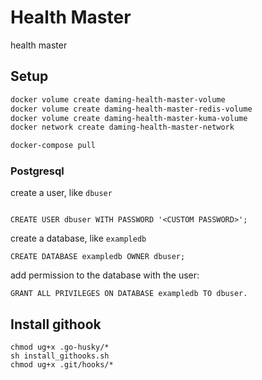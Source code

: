 # Health Master

health master

## Setup

```bash
docker volume create daming-health-master-volume
docker volume create daming-health-master-redis-volume
docker volume create daming-health-master-kuma-volume
docker network create daming-health-master-network

docker-compose pull
```

### Postgresql

create a user, like `dbuser`

```
	
CREATE USER dbuser WITH PASSWORD '<CUSTOM PASSWORD>';
```

create a database, like `exampledb`

```
CREATE DATABASE exampledb OWNER dbuser;
```

add permission to the database with the user:

```
GRANT ALL PRIVILEGES ON DATABASE exampledb TO dbuser.
```

## Install githook

```
chmod ug+x .go-husky/*
sh install_githooks.sh
chmod ug+x .git/hooks/*
```